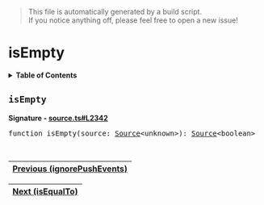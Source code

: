 > This file is automatically generated by a build script.<br>If you notice anything off, please feel free to open a new issue!

# isEmpty

<details><summary><b>Table of Contents</b></summary>

1. [<code>isEmpty</code>](#isEmpty)</details>

## <a name="isEmpty"></a><code>isEmpty</code>

<b>Signature - [source.ts#L2342](..\/..\/packages\/core\/src\/source.ts#L2342)</b>

<pre>function isEmpty(source: <a href="../03-api-source/00-Source.md#Source-Interface">Source</a>&lt;unknown&gt;): <a href="../03-api-source/00-Source.md#Source-Interface">Source</a>&lt;boolean&gt;</pre><br>

| [Previous \(ignorePushEvents\)](036-ignorePushEvents.md#readme) |
| --- |

<div align="right">

| [Next \(isEqualTo\)](038-isEqualTo.md#readme) |
| --- |
</div>
